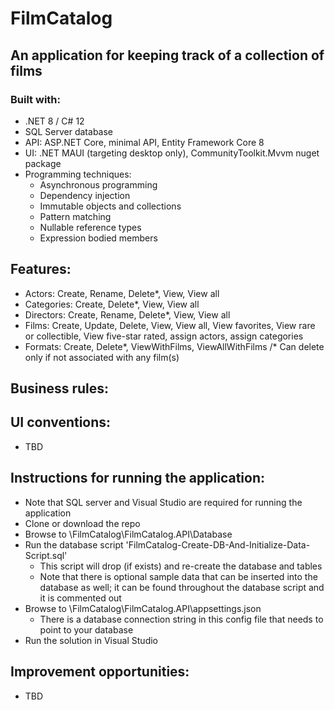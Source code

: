 # FilmCatalog

## An application for keeping track of a collection of films

### Built with:
- .NET 8 / C# 12
- SQL Server database
- API: ASP.NET Core, minimal API, Entity Framework Core 8
- UI: .NET MAUI (targeting desktop only), CommunityToolkit.Mvvm nuget package
- Programming techniques:
	- Asynchronous programming
	- Dependency injection
	- Immutable objects and collections
	- Pattern matching
	- Nullable reference types
	- Expression bodied members

## Features:
- Actors: Create, Rename, Delete*, View, View all
- Categories: Create, Delete*, View, View all
- Directors: Create, Rename, Delete*, View, View all
- Films: Create, Update, Delete, View, View all, View favorites, View rare or collectible, View five-star rated, assign actors, assign categories
- Formats: Create, Delete*, ViewWithFilms, ViewAllWithFilms
/* Can delete only if not associated with any film(s)

## Business rules:
## UI conventions:
- TBD

## Instructions for running the application:
- Note that SQL server and Visual Studio are required for running the application
- Clone or download the repo
- Browse to \FilmCatalog\FilmCatalog.API\Database
- Run the database script 'FilmCatalog-Create-DB-And-Initialize-Data-Script.sql'
	- This script will drop (if exists) and re-create the database and tables
	- Note that there is optional sample data that can be inserted into the database as well; it can be found throughout the database script and it is commented out
- Browse to \FilmCatalog\FilmCatalog.API\appsettings.json
	- There is a database connection string in this config file that needs to point to your database
- Run the solution in Visual Studio

## Improvement opportunities:
- TBD